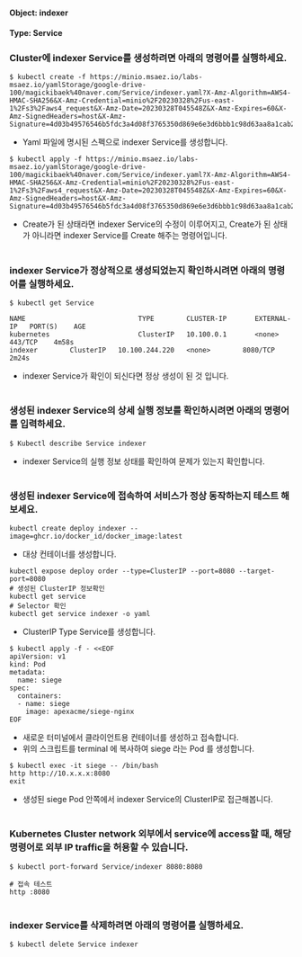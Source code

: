 
#### Object: indexer
#### Type: Service

### Cluster에 indexer Service를 생성하려면 아래의 명령어를 실행하세요.

```
$ kubectl create -f https://minio.msaez.io/labs-msaez.io/yamlStorage/google-drive-100/magickibaek%40naver.com/Service/indexer.yaml?X-Amz-Algorithm=AWS4-HMAC-SHA256&X-Amz-Credential=minio%2F20230328%2Fus-east-1%2Fs3%2Faws4_request&X-Amz-Date=20230328T045548Z&X-Amz-Expires=60&X-Amz-SignedHeaders=host&X-Amz-Signature=4d03b49576546b5fdc3a4d08f3765350d869e6e3d6bbb1c98d63aa8a1cab22e0
```
- Yaml 파일에 명시된 스펙으로 indexer Service를 생성합니다.  

```
$ kubectl apply -f https://minio.msaez.io/labs-msaez.io/yamlStorage/google-drive-100/magickibaek%40naver.com/Service/indexer.yaml?X-Amz-Algorithm=AWS4-HMAC-SHA256&X-Amz-Credential=minio%2F20230328%2Fus-east-1%2Fs3%2Faws4_request&X-Amz-Date=20230328T045548Z&X-Amz-Expires=60&X-Amz-SignedHeaders=host&X-Amz-Signature=4d03b49576546b5fdc3a4d08f3765350d869e6e3d6bbb1c98d63aa8a1cab22e0
```
- Create가 된 상태라면 indexer Service의 수정이 이루어지고, Create가 된 상태가 아니라면 indexer Service를 Create 해주는 명령어입니다.
#

### indexer Service가 정상적으로 생성되었는지 확인하시려면 아래의 명령어를 실행하세요.

```
$ kubectl get Service

NAME                            TYPE        CLUSTER-IP       EXTERNAL-IP   PORT(S)    AGE
kubernetes                      ClusterIP   10.100.0.1       <none>        443/TCP    4m58s
indexer        ClusterIP   10.100.244.220   <none>        8080/TCP   2m24s

```
- indexer Service가 확인이 되신다면 정상 생성이 된 것 입니다.
#

### 생성된 indexer Service의 상세 실행 정보를 확인하시려면 아래의 명령어를 입력하세요.

```
$ Kubectl describe Service indexer
```
- indexer Service의 실행 정보 상태를 확인하여 문제가 있는지 확인합니다.
#

### 생성된 indexer Service에 접속하여 서비스가 정상 동작하는지 테스트 해보세요.

```
kubectl create deploy indexer --image=ghcr.io/docker_id/docker_image:latest
```
- 대상 컨테이너를 생성합니다.  

```
kubectl expose deploy order --type=ClusterIP --port=8080 --target-port=8080
# 생성된 ClusterIP 정보확인
kubectl get service 
# Selector 확인
kubectl get service indexer -o yaml
```
- ClusterIP Type Service를 생성합니다.

```
$ kubectl apply -f - <<EOF
apiVersion: v1
kind: Pod
metadata:
  name: siege
spec:
  containers:
  - name: siege
    image: apexacme/siege-nginx
EOF
```
- 새로운 터미널에서 클라이언트용 컨테이너를 생성하고 접속합니다.
- 위의 스크립트를 terminal 에 복사하여 siege 라는 Pod 를 생성합니다.  

```
$ kubectl exec -it siege -- /bin/bash
http http://10.x.x.x:8080
exit
```
- 생성된 siege Pod 안쪽에서 indexer Service의 ClusterIP로 접근해봅니다.
#

### Kubernetes Cluster network 외부에서 service에 access할 때, 해당 명령어로 외부 IP traffic을 허용할 수 있습니다.

```
$ kubectl port-forward Service/indexer 8080:8080

# 접속 테스트
http :8080
```
#

### indexer Service를 삭제하려면 아래의 명령어를 실행하세요.

```
$ kubectl delete Service indexer
```
#

